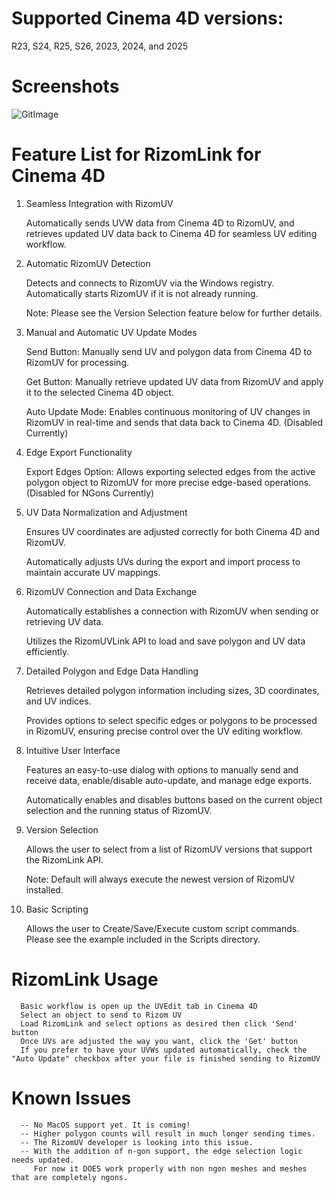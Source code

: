 # Supported Cinema 4D versions:
R23, S24, R25, S26, 2023, 2024, and 2025

# Screenshots
![GitImage](https://github.com/user-attachments/assets/0fb2677a-8953-4889-aea0-f51fb3f63412)

# Feature List for RizomLink for Cinema 4D

1.	Seamless Integration with RizomUV

      Automatically sends UVW data from Cinema 4D to RizomUV, and retrieves updated UV data back to Cinema 4D for seamless UV editing workflow.

2.	Automatic RizomUV Detection

      Detects and connects to RizomUV via the Windows registry. Automatically starts RizomUV if it is not already running.

	  Note: Please see the Version Selection feature below for further details.

3.	Manual and Automatic UV Update Modes

      Send Button: Manually send UV and polygon data from Cinema 4D to RizomUV for processing.

      Get Button: Manually retrieve updated UV data from RizomUV and apply it to the selected Cinema 4D object.

      Auto Update Mode: Enables continuous monitoring of UV changes in RizomUV in real-time and sends that data back to Cinema 4D. (Disabled Currently)

4.	Edge Export Functionality

      Export Edges Option: Allows exporting selected edges from the active polygon object to RizomUV for more precise edge-based operations. (Disabled for NGons Currently)

5.	UV Data Normalization and Adjustment

      Ensures UV coordinates are adjusted correctly for both Cinema 4D and RizomUV.

      Automatically adjusts UVs during the export and import process to maintain accurate UV mappings.

6.	RizomUV Connection and Data Exchange

      Automatically establishes a connection with RizomUV when sending or retrieving UV data.

      Utilizes the RizomUVLink API to load and save polygon and UV data efficiently.

7.	Detailed Polygon and Edge Data Handling

      Retrieves detailed polygon information including sizes, 3D coordinates, and UV indices.

      Provides options to select specific edges or polygons to be processed in RizomUV, ensuring precise control over the UV editing workflow.

8.	Intuitive User Interface

      Features an easy-to-use dialog with options to manually send and receive data, enable/disable auto-update, and manage edge exports.

      Automatically enables and disables buttons based on the current object selection and the running status of RizomUV.

9.	Version Selection

      Allows the user to select from a list of RizomUV versions that support the RizomLink API.
	  
	  Note: Default will always execute the newest version of RizomUV installed.

10.	Basic Scripting

      Allows the user to Create/Save/Execute custom script commands. Please see the example included in the Scripts directory.


# RizomLink Usage
      Basic workflow is open up the UVEdit tab in Cinema 4D
      Select an object to send to Rizom UV
      Load RizomLink and select options as desired then click 'Send' button
      Once UVs are adjusted the way you want, click the 'Get' button
      If you prefer to have your UVWs updated automatically, check the "Auto Update" checkbox after your file is finished sending to RizomUV

# Known Issues
      -- No MacOS support yet. It is coming!
      -- Higher polygon counts will result in much longer sending times.
      -- The RizomUV developer is looking into this issue.
      -- With the addition of n-gon support, the edge selection logic needs updated.
         For now it DOES work properly with non ngon meshes and meshes that are completely ngons.
